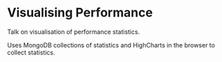 # Visualising Performance
Talk on visualisation of performance statistics.

Uses MongoDB collections of statistics and HighCharts in the browser to collect statistics.

